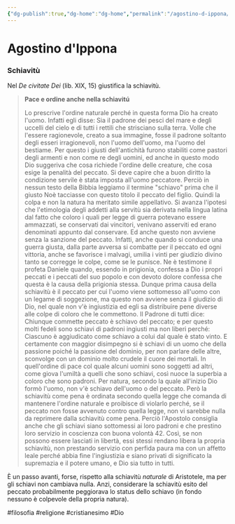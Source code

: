 ```yaml
---
{"dg-publish":true,"dg-home":"dg-home","permalink":"/agostino-d-ippona/","tags":["gardenEntry"],"dgPassFrontmatter":true}
---
```


# Agostino d'Ippona

### Schiavitù

Nel _De civitate Dei_ (lib. XIX, 15) giustifica la schiavitù.

> **Pace e ordine anche nella schiavitú**
>
> Lo prescrive l'ordine naturale perché in questa forma Dio ha creato l'uomo. Infatti egli disse: Sia il padrone dei pesci del mare e degli uccelli del cielo e di tutti i rettili che strisciano sulla terra. Volle che l'essere ragionevole, creato a sua immagine, fosse il padrone soltanto degli esseri irragionevoli, non l'uomo dell'uomo, ma l'uomo del bestiame. Per questo i giusti dell'antichità furono stabiliti come pastori degli armenti e non come re degli uomini, ed anche in questo modo Dio suggeriva che cosa richiede l'ordine delle creature, che cosa esige la penalità del peccato. Si deve capire che a buon diritto la condizione servile è stata imposta all'uomo peccatore. Perciò in nessun testo della Bibbia leggiamo il termine "schiavo" prima che il giusto Noè tacciasse con questo titolo il peccato del figlio. Quindi la colpa e non la natura ha meritato simile appellativo. Si avanza l'ipotesi che l'etimologia degli addetti alla servitù sia derivata nella lingua latina dal fatto che coloro i quali per legge di guerra potevano essere ammazzati, se conservati dai vincitori, venivano asserviti ed erano denominati appunto dal conservare. Ed anche questo non avviene senza la sanzione del peccato. Infatti, anche quando si conduce una guerra giusta, dalla parte avversa si combatte per il peccato ed ogni vittoria, anche se favorisce i malvagi, umilia i vinti per giudizio divino tanto se corregge le colpe, come se le punisce. Ne è testimone il profeta Daniele quando, essendo in prigionia, confessa a Dio i propri peccati e i peccati del suo popolo e con devoto dolore confessa che questa è la causa della prigionia stessa. Dunque prima causa della schiavitù è il peccato per cui l'uomo viene sottomesso all'uomo con un legame di soggezione, ma questo non avviene senza il giudizio di Dio, nel quale non v'è ingiustizia ed egli sa distribuire pene diverse alle colpe di coloro che le commettono. Il Padrone di tutti dice: Chiunque commette peccato è schiavo del peccato; e per questo molti fedeli sono schiavi di padroni ingiusti ma non liberi perché: Ciascuno è aggiudicato come schiavo a colui dal quale è stato vinto. E certamente con maggior disimpegno si è schiavi di un uomo che della passione poiché la passione del dominio, per non parlare delle altre, sconvolge con un dominio molto crudele il cuore dei mortali. In quell'ordine di pace col quale alcuni uomini sono soggetti ad altri, come giova l'umiltà a quelli che sono schiavi, così nuoce la superbia a coloro che sono padroni. Per natura, secondo la quale all'inizio Dio formò l'uomo, non v'è schiavo dell'uomo o del peccato. Però la schiavitù come pena è ordinata secondo quella legge che comanda di mantenere l'ordine naturale e proibisce di violarlo perché, se il peccato non fosse avvenuto contro quella legge, non vi sarebbe nulla da reprimere dalla schiavitù come pena. Perciò l'Apostolo consiglia anche che gli schiavi siano sottomessi ai loro padroni e che prestino loro servizio in coscienza con buona volontà 42. Così, se non possono essere lasciati in libertà, essi stessi rendano libera la propria schiavitù, non prestando servizio con perfida paura ma con un affetto leale perché abbia fine l'ingiustizia e siano privati di significato la supremazia e il potere umano, e Dio sia tutto in tutti.



È un passo avanti, forse, rispetto alla schiavitù _naturale_ di Aristotele, ma per gli schiavi non cambiava nulla. Anzi, considerare la schiavitù esito del peccato probabilmente peggiorava lo status dello schiavo (in fondo nessuno è colpevole della propria natura).


#filosofia #religione #cristianesimo #Dio 